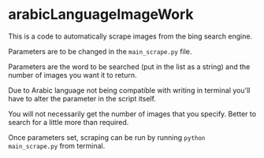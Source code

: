 # arabicLanguageImageWork

This is a code to automatically scrape images from the bing search engine. 

Parameters are to be changed in the ```main_scrape.py``` file.

Parameters are the word to be searched (put in the list as a string) and the number of images you want it to return.

Due to Arabic language not being compatible with writing in terminal you'll have to alter the parameter in the script itself.

You will not necessarily get the number of images that you specify. Better to search for a little more than required.

Once parameters set, scraping can be run by running ```python main_scrape.py``` from terminal.
